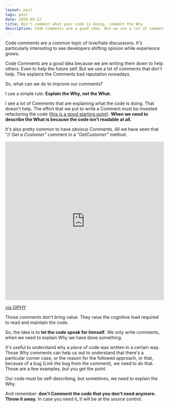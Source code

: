 ```yaml
---
layout: post
tags: post
date: 2020-05-22
title: Don't comment what your code is doing, comment the Why
description: Code Comments are a good idea. But we use a lot of comments that don't help. This explains the Comments bad reputation nowadays.
---
```


Code comments are a common topic of love/hate discussions.
It's particularly interesting to see developers shifting opinion while experience grows.

Code Comments are a good idea because we are writing them down to help others. Even to help the future self.
But we use a lot of comments that don't help. This explains the Comments bad reputation nowadays.

So, what can we do to improve our comments?

I use a simple rule: **Explain the Why, not the What.**

I see a lot of Comments that are explaining what the code is doing. That doesn't help.
The effort that we put to write a Comment must be invested refactoring the code ([this is a good starting point](https://gsferreira.com/archive/2019/10/a-simple-tip-to-improve-your-code-maintainability-decompose-if-statements-into-methods/)).
**When we need to describe the What is because the code isn't readable at all.**

It's also pretty common to have obvious Comments. All we have seen that _"// Get a Customer"_ comment in a _"GetCustomer"_ method.

<div style="width:100%;height:0;padding-bottom:100%;position:relative;"><iframe src="https://giphy.com/embed/gF8vDz0XAUfIWx9jUW" width="100%" height="100%" style="position:absolute" frameBorder="0" class="giphy-embed" allowFullScreen></iframe></div><p><a href="https://giphy.com/gifs/memecandy-gF8vDz0XAUfIWx9jUW">via GIPHY</a></p>

Those comments don't bring value. They raise the cognitive load required to read and maintain the code.

So, the idea is to **let the code speak for himself**. We only write comments, when we need to explain Why we have done something.

It's useful to understand why a piece of code was written in a certain way.
Those Why comments can help us out to understand that there's a particular corner case, or the reason for the followed approach, or that, because of a bug (Link the bug from the comment), we need to do that.
Those are a few examples, but you get the point.

Our code must be self-describing, but sometimes, we need to explain the Why.

And remember: **don't Comment the code that you don't need anymore. Throw it away.** In case you need it, it will be at the source control.
